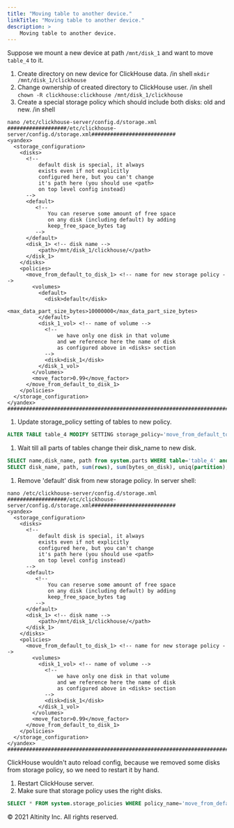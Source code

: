 ```yaml
---
title: "Moving table to another device."
linkTitle: "Moving table to another device."
description: >
    Moving table to another device.
---
```


Suppose we mount a new device at path `/mnt/disk_1` and want to move `table_4` to it.

1. Create directory on new device for ClickHouse data. /in shell `mkdir /mnt/disk_1/clickhouse` 
2. Change ownership of created directory to ClickHouse user. /in shell `chown -R clickhouse:clickhouse /mnt/disk_1/clickhouse` 
3. Create a special storage policy which should include both disks: old and new. /in shell

```markup
nano /etc/clickhouse-server/config.d/storage.xml
###################/etc/clickhouse-server/config.d/storage.xml###########################
<yandex>
  <storage_configuration>
    <disks>
      <!--
          default disk is special, it always
          exists even if not explicitly
          configured here, but you can't change
          it's path here (you should use <path>
          on top level config instead)
      -->
      <default>
         <!--
             You can reserve some amount of free space
             on any disk (including default) by adding
             keep_free_space_bytes tag
         -->
      </default>
      <disk_1> <!-- disk name -->
          <path>/mnt/disk_1/clickhouse/</path>
      </disk_1>
    </disks>
    <policies>
      <move_from_default_to_disk_1> <!-- name for new storage policy -->
        <volumes>
          <default>
            <disk>default</disk>
            <max_data_part_size_bytes>10000000</max_data_part_size_bytes>
          </default>
          <disk_1_vol> <!-- name of volume -->
            <!--
                we have only one disk in that volume
                and we reference here the name of disk
                as configured above in <disks> section
            -->
            <disk>disk_1</disk>
          </disk_1_vol>
        </volumes>
        <move_factor>0.99</move_factor>
      </move_from_default_to_disk_1>
    </policies>
  </storage_configuration>
</yandex>
#########################################################################################
```

1. Update storage\_policy setting of tables to new policy.

```sql
ALTER TABLE table_4 MODIFY SETTING storage_policy='move_from_default_to_disk_1';
```

1. Wait till all parts of tables change their disk\_name to new disk.

```sql
SELECT name,disk_name, path from system.parts WHERE table='table_4' and active;
SELECT disk_name, path, sum(rows), sum(bytes_on_disk), uniq(partition), count() FROM system.parts WHERE table='table_4' and active GROUP BY disk_name, path ORDER BY disk_name, path;
```

1. Remove 'default' disk from new storage policy.  In server shell:

```markup
nano /etc/clickhouse-server/config.d/storage.xml
###################/etc/clickhouse-server/config.d/storage.xml###########################
<yandex>
  <storage_configuration>
    <disks>
      <!--
          default disk is special, it always
          exists even if not explicitly
          configured here, but you can't change
          it's path here (you should use <path>
          on top level config instead)
      -->
      <default>
         <!--
             You can reserve some amount of free space
             on any disk (including default) by adding
             keep_free_space_bytes tag
         -->
      </default>
      <disk_1> <!-- disk name -->
          <path>/mnt/disk_1/clickhouse/</path>
      </disk_1>
    </disks>
    <policies>
      <move_from_default_to_disk_1> <!-- name for new storage policy -->
        <volumes>
          <disk_1_vol> <!-- name of volume -->
            <!--
                we have only one disk in that volume
                and we reference here the name of disk
                as configured above in <disks> section
            -->
            <disk>disk_1</disk>
          </disk_1_vol>
        </volumes>
        <move_factor>0.99</move_factor>
      </move_from_default_to_disk_1>
    </policies>
  </storage_configuration>
</yandex>
#########################################################################################
```

ClickHouse wouldn't auto reload config, because we removed some disks from storage policy, so we need to restart it by hand.

1. Restart ClickHouse server.
2. Make sure that storage policy uses the right disks.

```sql
SELECT * FROM system.storage_policies WHERE policy_name='move_from_default_to_disk_1';
```

© 2021 Altinity Inc. All rights reserved.

